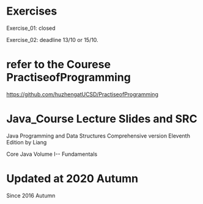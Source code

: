 # Exercises 
Exercise_01: closed 

Exercise_02: deadline 13/10 or 15/10.
   

# refer to the Courese PractiseofProgramming
<https://github.com/huzhengatUCSD/PractiseofProgramming>

# Java_Course Lecture Slides and SRC
Java Programming and Data Structures Comprehensive version Eleventh Edition by Liang  

Core Java Volume I-- Fundamentals  

# Updated at 2020 Autumn 
Since 2016 Autumn


